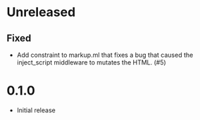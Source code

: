 # Unreleased

## Fixed

- Add constraint to markup.ml that fixes a bug that caused the inject_script middleware to mutates the HTML. (#5)

# 0.1.0

- Initial release
